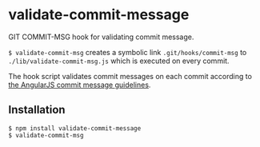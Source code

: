 # validate-commit-message
GIT COMMIT-MSG hook for validating commit message.

`$ validate-commit-msg` creates a symbolic link `.git/hooks/commit-msg` 
to `./lib/validate-commit-msg.js` which is executed on every commit.

The hook script validates commit messages on each commit according 
to [the AngularJS commit message guidelines]. 

## Installation

```shell
$ npm install validate-commit-message
$ validate-commit-msg
```

[the AngularJS commit message guidelines]: https://docs.google.com/document/d/1rk04jEuGfk9kYzfqCuOlPTSJw3hEDZJTBN5E5f1SALo
